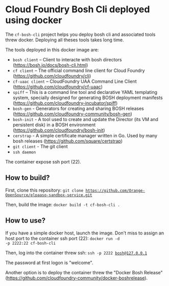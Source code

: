 # Cloud Foundry Bosh Cli deployed using docker
The `cf-bosh-cli` project helps you deploy bosh cli and associated tools threw docker. Deploying all theses tools takes long time.

The tools deployed in this docker image are:

* `bosh client` – Client to interacte with bosh directors (https://bosh.io/docs/bosh-cli.html)
* `cf client` – The official command line client for Cloud Foundry (https://github.com/cloudfoundry/cli)
* `cf-uaac client` – CloudFoundry UAA Command Line Client (https://github.com/cloudfoundry/cf-uaac)
* `spiff` – This is a command line tool and declarative YAML templating system, specially designed for generating BOSH deployment manifests (https://github.com/cloudfoundry-incubator/spiff)
* `bosh-gen` - Generators for creating and sharing BOSH releases (https://github.com/cloudfoundry-community/bosh-gen)
* `bosh-init` - A tool used to create and update the Director (its VM and persistent disk) in a BOSH environment (https://github.com/cloudfoundry/bosh-init)
* `cerstrap` - A simple certificate manager written in Go. Used by many bosh releases (https://github.com/square/certstrap)
* `git client` - The git client
* `ssh daemon`

The container expose ssh port (22).

## How to build?

First, clone this repository: <code>git clone https://github.com/Orange-OpenSource/elpaaso-sandbox-service.git</code>

Then, build the image: <code>docker build -t cf-bosh-cli .</code>

## How to use?

If you have a simple docker host, launch the image. Don't miss to assign an host port to the container ssh port (22): <code>docker run -d -p 2222:22 cf-bosh-cli</code>

Then, log into the container threw ssh: <code>ssh -p 2222 bosh@127.0.0.1</code>

The password at first logon is "welcome".


Another option is to deploy the container threw the "Docker Bosh Release" (https://github.com/cloudfoundry-community/docker-boshrelease).
